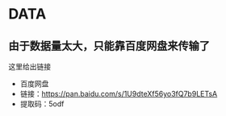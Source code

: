 # DATA
## 由于数据量太大，只能靠百度网盘来传输了
这里给出链接
- 百度网盘
- 链接：[https://pan.baidu.com/s/1U9dteXf56yo3fQ7b9LETsA ](https://pan.baidu.com/s/1U9dteXf56yo3fQ7b9LETsA)
- 提取码：5odf 